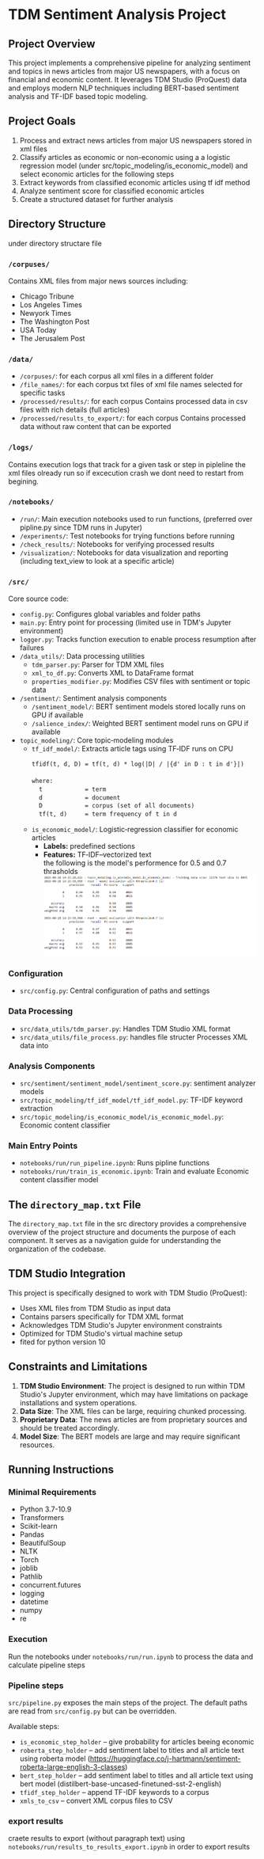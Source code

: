 # TDM Sentiment Analysis Project

## Project Overview

This project implements a comprehensive pipeline for analyzing sentiment and topics in news articles from major US newspapers, with a focus on financial and economic content. It leverages TDM Studio (ProQuest) data and employs modern NLP techniques including BERT-based sentiment analysis and TF-IDF based topic modeling.

## Project Goals

1. Process and extract news articles from major US newspapers stored in xml files 
2. Classify articles as economic or non-economic using a a logistic regression model (under src/topic_modeling/is_economic_model) and select economic articles for the following steps 
3. Extract keywords from classified economic articles using tf idf method
4. Analyze sentiment score for classified economic articles
5. Create a structured dataset for further analysis

## Directory Structure
under directory structare file
### `/corpuses/`
Contains XML files from major news sources including:
- Chicago Tribune
- Los Angeles Times
- Newyork Times
- The Washington Post
- USA Today
- The Jerusalem Post

### `/data/`
- `/corpuses/`: for each corpus all xml files in a different folder 
- `/file_names/`: for each corpus txt files of xml file names selected for specific tasks
- `/processed/results/`: for each corpus Contains processed data in csv files with rich details (full articles) 
- `/processed/results_to_export/`: for each corpus Contains processed data without raw content that can be exported

### `/logs/`
Contains execution logs that track for a given task or step in pipleline the xml files olready run so if excecution crash we dont need to restart from begining.

### `/notebooks/`
- `/run/`: Main execution notebooks used to run functions, (preferred over pipline.py since TDM runs in Jupyter)
- `/experiments/`: Test notebooks for trying functions before running
- `/check_results/`: Notebooks for verifying processed results
- `/visualization/`: Notebooks for data visualization and reporting (including text_view to look at a specific article)

### `/src/`
Core source code:
- `config.py`: Configures global variables and folder paths
- `main.py`: Entry point for processing (limited use in TDM's Jupyter environment)
- `logger.py`: Tracks function execution to enable process resumption after failures
- `/data_utils/`: Data processing utilities
  - `tdm_parser.py`: Parser for TDM XML files
  - `xml_to_df.py`: Converts XML to DataFrame format
  - `properties_modifier.py`: Modifies CSV files with sentiment or topic data
- `/sentiment/`: Sentiment analysis components
  - `/sentiment_model/`: BERT sentiment models stored locally runs on GPU if available
  - `/salience_index/`: Weighted BERT sentiment model runs on GPU if available
- `topic_modeling/`: Core topic‑modeling modules  
  - `tf_idf_model/`: Extracts article tags using TF‑IDF runs on CPU
    ```txt
    tfidf(t, d, D) = tf(t, d) * log(|D| / |{d' in D : t in d'}|)

    where:
      t            = term
      d            = document
      D            = corpus (set of all documents)
      tf(t, d)     = term frequency of t in d
    ```  
  - `is_economic_model/`: Logistic‑regression classifier for economic articles 
    - **Labels:** predefined sections  
    - **Features:** TF‑IDF–vectorized text  
  the following is the model's performence for 0.5 and 0.7 thrasholds 
  ![alt text](image.png)



### Configuration
- `src/config.py`: Central configuration of paths and settings

### Data Processing
- `src/data_utils/tdm_parser.py`: Handles TDM Studio XML format
- `src/data_utils/file_process.py`: handles file structer Processes XML data into 

### Analysis Components
- `src/sentiment/sentiment_model/sentiment_score.py`: sentiment analyzer models
- `src/topic_modeling/tf_idf_model/tf_idf_model.py`: TF-IDF keyword extraction
- `src/topic_modeling/is_economic_model/is_economic_model.py`: Economic content classifier

### Main Entry Points
- `notebooks/run/run_pipeline.ipynb`: Runs pipline functions
- `notebooks/run/train_is_economic.ipynb`: Train and evaluate Economic content classifier model

## The `directory_map.txt` File

The `directory_map.txt` file in the src directory provides a comprehensive overview of the project structure and documents the purpose of each component. It serves as a navigation guide for understanding the organization of the codebase.

## TDM Studio Integration

This project is specifically designed to work with TDM Studio (ProQuest):
- Uses XML files from TDM Studio as input data
- Contains parsers specifically for TDM XML format
- Acknowledges TDM Studio's Jupyter environment constraints
- Optimized for TDM Studio's virtual machine setup
- fited for python version 10 

## Constraints and Limitations

1. **TDM Studio Environment**: The project is designed to run within TDM Studio's Jupyter environment, which may have limitations on package installations and system operations.
2. **Data Size**: The XML files can be large, requiring chunked processing.
3. **Proprietary Data**: The news articles are from proprietary sources and should be treated accordingly.
4. **Model Size**: The BERT models are large and may require significant resources.

## Running Instructions

### Minimal Requirements
- Python 3.7-10.9 
- Transformers
- Scikit-learn
- Pandas
- BeautifulSoup
- NLTK
- Torch
- joblib
- Pathlib
- concurrent.futures
- logging
- datetime
- numpy
- re


### Execution 
Run the notebooks under `notebooks/run/run.ipynb` to process the data and calculate
pipeline steps 

### Pipeline steps
`src/pipeline.py` exposes the main steps of the project. The default paths are read from `src/config.py` but can be overridden.

Available steps:

- `is_economic_step_holder` – give probability for articles beeing economic
- `roberta_step_holder` – add sentiment label to titles and all article text using roberta model (https://huggingface.co/j-hartmann/sentiment-roberta-large-english-3-classes)
- `bert_step_holder` – add sentiment label to titles and all article text using bert model (distilbert-base-uncased-finetuned-sst-2-english)
- `tfidf_step_holder` – append TF-IDF keywords to a corpus 
- `xmls_to_csv` – convert XML corpus files to CSV 

### export results 
craete results to export (without paragraph text) using `notebooks/run/results_to_results_export.ipynb` in order to export results  
